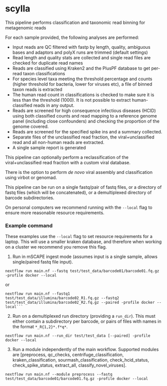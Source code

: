 # scylla

This pipeline performs classification and taxonomic read binning for metagenomic reads

For each sample provided, the following analyses are performed:
 - Input reads are QC filtered with fastp by length, quality, ambiguous bases and adaptors and polyX runs are trimmed (default settings)
 - Read length and quality stats are collected and single read files are checked for duplicate read names
 - Reads are classified using Kraken2 and the PlusPF database to get per-read taxon classifications
 - For species level taxa meeting the threshold percentage and counts (higher threshold for bacteria, lower for viruses etc), a file of binned taxon reads is extracted
 - The human read count in classifications is checked to make sure it is less than the threshold (1000). It is not possible to extract human-classified reads in any output.
 - Reads are screened for high consequence infectious diseases (HCID) using both classified counts and read mapping to a reference genome panel (including close confounders) and checking the proportion of the genome covered. 
 - Reads are screened for the specified spike ins and a summary collected.
 - Separate files of the unclassified read fraction, the viral+unclassified read and all non-human reads are extracted.
 - A single sample report is generated

This pipeline can optionally perform a reclassification of the viral+unclassified read fraction with a custom viral database.

There is the option to perform _de novo_ viral assembly and classification using virbot or genomad.

This pipeline can be run on a single fastq/pair of fastq files, or a directory of fastq files (which will be concatenated), or a demultiplexed directory of barcode subdirectories. 

On personal computers we recommend running with the `--local` flag to ensure more reasonable resource requirements. 

### Example command
These examples use the `--local` flag to set resource requirements for a laptop. This will use a smaller kraken database, and therefore when working on a cluster we recommend you remove this flag.

1. Run in mSCAPE ingest mode (assumes input is a single sample, allows single/paired fastq file input).
```
nextflow run main.nf --fastq test/test_data/barcode01/barcode01.fq.gz -profile docker --local
```
or
```
nextflow run main.nf --fastq1 test/test_data/illumina/barcode02_R1.fq.gz --fastq2 test/test_data/illumina/barcode02_R2.fq.gz --paired -profile docker --local```
```

2. Run on a demultiplexed run directory (providing a `run_dir`). This must either contain a subdirectory per barcode, or pairs of files with names in the format `*_R{1,2}*.f*q*`.
```
nextflow run main.nf --run_dir test/test_data [--paired] -profile docker --local
```

3. Run a module independently of the main workflow. Supported modules are [preprocess, qc_checks, centrifuge_classification, kraken_classification, sourmash_classification, check_hcid_status, check_spike_status, extract_all, classify_novel_viruses].
```
nextflow run main.nf --module preprocess --fastq test/test_data/barcode01/barcode01.fq.gz -profile docker --local
```